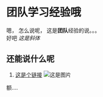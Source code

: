 团队学习经验哦
=================

嗯， 怎么说呢， 这是**团队**经验的说。。。 <br />
好吧 *这是斜体*

还能说什么呢
-----------------
1. [这是个链接](https://github.com/letianpai/diary.letian/blob/master/README.md)
![这是图片](http://xiangce.baidu.com/picture/detail/e5fdd50fa14ec718331c7ee986df4e18f717dacb)

额....

